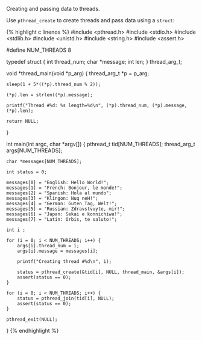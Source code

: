 Creating and passing data to threads.

Use `pthread_create` to create threads and pass data using a `struct`:

{% highlight c linenos %}
#include <pthread.h>
#include <stdio.h>
#include <stdlib.h>
#include <unistd.h>
#include <string.h>
#include <assert.h>

#define NUM_THREADS 8

typedef struct {
	int thread_num;
	char *message;
	int len;
} thread_arg_t;

void *thread_main(void *p_arg) {
	thread_arg_t *p = p_arg;

	sleep(1 + 5*((*p).thread_num % 2));

	(*p).len = strlen((*p).message);

	printf("Thread #%d: %s length=%d\n", (*p).thread_num, (*p).message, (*p).len);

	return NULL;
}

int main(int argc, char *argv[]) {
	pthread_t tid[NUM_THREADS];
	thread_arg_t args[NUM_THREADS];

	char *messages[NUM_THREADS];

	int status = 0;

	messages[0] = "English: Hello World!";
	messages[1] = "French: Bonjour, le monde!";
	messages[2] = "Spanish: Hola al mundo";
	messages[3] = "Klingon: Nuq neH!";
	messages[4] = "German: Guten Tag, Welt!";
	messages[5] = "Russian: Zdravstvuyte, mir!";
	messages[6] = "Japan: Sekai e konnichiwa!";
	messages[7] = "Latin: Orbis, te saluto!";

	int i ;

	for (i = 0; i < NUM_THREADS; i++) {
		args[i].thread_num = i;
		args[i].message = messages[i];

		printf("Creating thread #%d\n", i);

		status = pthread_create(&tid[i], NULL, thread_main, &args[i]);
		assert(status == 0);
	}

	for (i = 0; i < NUM_THREADS; i++) {
		status = pthread_join(tid[i], NULL);
		assert(status == 0);
	}

	pthread_exit(NULL);
}
{% endhighlight %}
